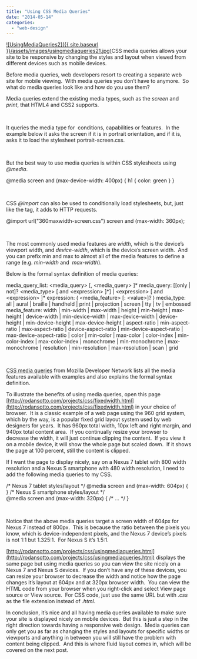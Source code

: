 ```yaml
---
title: "Using CSS Media Queries"
date: "2014-05-14"
categories: 
  - "web-design"
---
```


[![UsingMediaQueries2]({{ site.baseurl }}/assets/images/usingmediaqueries21.jpg)](http://rodansotto.files.wordpress.com/2014/05/usingmediaqueries21.jpg)CSS media queries allows your site to be responsive by changing the styles and layout when viewed from different devices such as mobile devices.

Before media queries, web developers resort to creating a separate web site for mobile viewing.  With media queries you don’t have to anymore.  So what do media queries look like and how do you use them?

Media queries extend the existing media types, such as the _screen_ and _print_, that HTML4 and CSS2 supports.

<link rel\="stylesheet" type\="text/css" media\="screen" href\="screen.css"\>

 

It queries the media type for  conditions, capabilities or features.  In the example below it asks the screen if it is in portrait orientation, and if it is, asks it to load the stylesheet portrait-screen.css.

<link rel\="stylesheet" media\="screen and (orientation: portrait)" 
href\="portrait-screen.css" />

 

But the best way to use media queries is within CSS stylesheets using _@media_.

@media screen and (max-device-width: 400px) {
    h1 { color: green }
}

 

CSS _@import_ can also be used to conditionally load stylesheets, but, just like the _<link>_ tag, it adds to HTTP requests.

@import url("360maxwidth-screen.css") screen and (max-width: 360px);

 

The most commonly used media features are _width_, which is the device’s viewport width, and _device-width_, which is the device’s screen width.  And you can prefix min and max to almost all of the media features to define a range (e.g. _min-width_ and  _max-width_).

Below is the formal syntax definition of media queries:

media\_query\_list: <media\_query\> \[, <media\_query\> \]\*
media\_query: \[\[only | not\]? <media\_type\> \[ and <expression\> \]\*\]
  | <expression\> \[ and <expression\> \]\*
expression: ( <media\_feature\> \[: <value\>\]? )
media\_type: all | aural | braille | handheld | print |
  projection | screen | tty | tv | embossed
media\_feature: width | min-width | max-width
  | height | min-height | max-height
  | device-width | min-device-width | max-device-width
  | device-height | min-device-height | max-device-height
  | aspect-ratio | min-aspect-ratio | max-aspect-ratio
  | device-aspect-ratio | min-device-aspect-ratio | max-device-aspect-ratio
  | color | min-color | max-color
  | color-index | min-color-index | max-color-index
  | monochrome | min-monochrome | max-monochrome
  | resolution | min-resolution | max-resolution
  | scan | grid

 

[CSS media queries](https://developer.mozilla.org/en-US/docs/Web/Guide/CSS/Media_queries) from Mozilla Developer Network lists all the media features available with examples and also explains the formal syntax definition.

To illustrate the benefits of using media queries, open this page [http://rodansotto.com/projects/css/fixedwidth.html](http://rodansotto.com/projects/css/fixedwidth.html) in your choice of browser.  It is a classic example of a web page using the 960 grid system, which by the way, is a popular fixed grid layout system used by web designers for years.  It has 960px total width, 10px left and right margin, and 940px total content area.  If you continually resize your browser to decrease the width, it will just continue clipping the content.  If you view it on a mobile device, it will show the whole page but scaled down.  If it shows the page at 100 percent, still the content is clipped.

If I want the page to display nicely, say on a Nexus 7 tablet with 800 width resolution and a Nexus S smartphone with 480 width resolution, I need to add the following media queries to my CSS.

/\* Nexus 7 tablet styles/layout \*/
@media screen and (max-width: 604px) {
}
/\* Nexus S smartphone styles/layout \*/    
@media screen and (max-width: 320px) {
    /\* ... \*/
}

 

Notice that the above media queries target a screen width of 604px for Nexus 7 instead of 800px.  This is because the ratio between the pixels you know, which is device-independent pixels, and the Nexus 7 device’s pixels is not 1:1 but 1.325:1.  For Nexus S it’s 1.5:1.

[http://rodansotto.com/projects/css/usingmediaqueries.html](http://rodansotto.com/projects/css/usingmediaqueries.html) displays the same page but using media queries so you can view the site nicely on a Nexus 7 and Nexus S devices.  If you don’t have any of these devices, you can resize your browser to decrease the width and notice how the page changes it’s layout at 604px and at 320px browser width.  You can view the HTML code from your browser when you right-click and select View page source or View source.  For CSS code, just use the same URL but with _.css_ as the file extension instead of _.html_.

In conclusion, it’s nice and all having media queries available to make sure your site is displayed nicely on mobile devices.  But this is just a step in the right direction towards having a responsive web design.  Media queries can only get you as far as changing the styles and layouts for specific widths or viewports and anything in between you will still have the problem with content being clipped.  And this is where fluid layout comes in, which will be covered on the next post.
